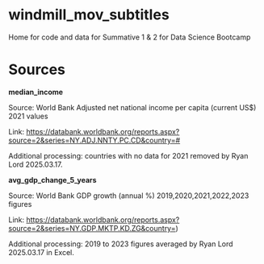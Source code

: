 # windmill_mov_subtitles
Home for code and data for Summative 1 &amp; 2 for Data Science Bootcamp


# Sources

**median_income**

Source: World Bank Adjusted net national income per capita (current US$) 2021 values

Link: https://databank.worldbank.org/reports.aspx?source=2&series=NY.ADJ.NNTY.PC.CD&country=#

Additional processing: countries with no data for 2021 removed by Ryan Lord 2025.03.17. 

**avg_gdp_change_5_years**

Source: World Bank GDP growth (annual %) 2019,2020,2021,2022,2023 figures

Link: https://databank.worldbank.org/reports.aspx?source=2&series=NY.GDP.MKTP.KD.ZG&country=)

Additional processing: 2019 to 2023 figures averaged by Ryan Lord 2025.03.17 in Excel. 
